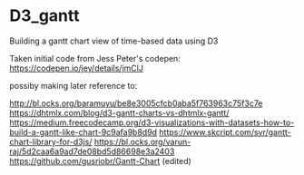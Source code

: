 # D3_gantt
Building a gantt chart view of time-based data using D3

Taken initial code from Jess Peter's codepen:
https://codepen.io/jey/details/jmClJ

possiby making later reference to:

http://bl.ocks.org/baramuyu/be8e3005cfcb0aba5f763963c75f3c7e
https://dhtmlx.com/blog/d3-gantt-charts-vs-dhtmlx-gantt/
https://medium.freecodecamp.org/d3-visualizations-with-datasets-how-to-build-a-gantt-like-chart-9c9afa9b8d9d
https://www.skcript.com/svr/gantt-chart-library-for-d3js/
https://bl.ocks.org/varun-raj/5d2caa6a9ad7de08bd5d86698e3a2403
https://github.com/gusriobr/Gantt-Chart (edited)
